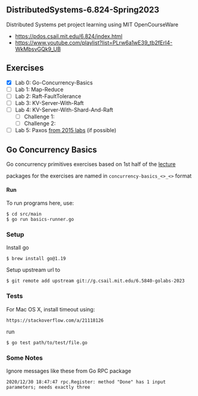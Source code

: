 ## DistributedSystems-6.824-Spring2023
Distributed Systems pet project learning using MIT OpenCourseWare
- https://pdos.csail.mit.edu/6.824/index.html 
- https://www.youtube.com/playlist?list=PLrw6a1wE39_tb2fErI4-WkMbsvGQk9_UB 

## Exercises
- [X] Lab 0: Go-Concurrency-Basics
- [ ] Lab 1: Map-Reduce
- [ ] Lab 2: Raft-FaultTolerance
- [ ] Lab 3: KV-Server-With-Raft
- [ ] Lab 4: KV-Server-With-Shard-And-Raft
    - [ ] Challenge 1:
    - [ ] Challenge 2: 
- [ ] Lab 5: Paxos [from 2015 labs](http://nil.csail.mit.edu/6.824/2015/labs/lab-3.html) (if possible)   

## Go Concurrency Basics
Go concurrency primitives exercises based on 1st half of the [lecture](https://www.youtube.com/watch?v=UzzcUS2OHqo&list=PLrw6a1wE39_tb2fErI4-WkMbsvGQk9_UB&index=5)

packages for the exercises are named in `concurrency-basics_<>_<>` format

#### Run
To run programs here, use:
```
$ cd src/main
$ go run basics-runner.go
```

### Setup

Install go
```
$ brew install go@1.19
```

Setup upstream url to
```
$ git remote add upstream git://g.csail.mit.edu/6.5840-golabs-2023
```

### Tests

For Mac OS X, install timeout using:
```
https://stackoverflow.com/a/21118126
```

run
```
$ go test path/to/test/file.go
```

### Some Notes

Ignore messages like these from Go RPC package
```
2020/12/30 18:47:47 rpc.Register: method "Done" has 1 input parameters; needs exactly three
```
